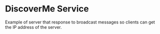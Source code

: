 # DiscoverMe Service

Example of server that response to broadcast messages so clients can get the IP address of the server.
